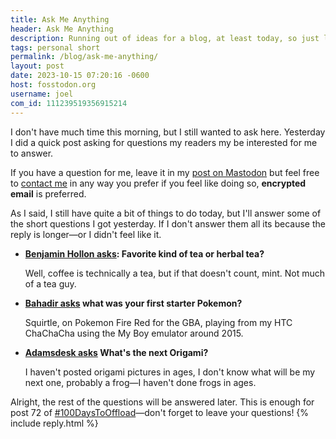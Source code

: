 ```yaml
---
title: Ask Me Anything
header: Ask Me Anything
description: Running out of ideas for a blog, at least today, so just leave me your questions and I shall answer.
tags: personal short
permalink: /blog/ask-me-anything/
layout: post
date: 2023-10-15 07:20:16 -0600
host: fosstodon.org
username: joel
com_id: 111239519356915214
---
```


I don't have much time this morning, but I still wanted to ask here. Yesterday I did a quick post asking for questions my readers my be interested for me to answer.

If you have a question for me, leave it in my [post on Mastodon](https://fosstodon.org/@joel/111236953653705271) but feel free to [contact me](/contact/) in any way you prefer if you feel like doing so, **encrypted email** is preferred.

As I said, I still have quite a bit of things to do today, but I'll answer some of the short questions I got yesterday. If I don't answer them all its because the reply is longer—or I didn't feel like it.

- **[Benjamin Hollon asks](benjaminhollon.com/): Favorite kind of tea or herbal tea?**

    Well, coffee is technically a tea, but if that doesn't count, mint. Not much of a tea guy.

- **[Bahadir asks](https://fosstodon.org/@Bahadir) what was your first starter Pokemon?**

    Squirtle, on Pokemon Fire Red for the GBA, playing from my HTC ChaChaCha using the My Boy emulator around 2015.

- **[Adamsdesk asks](https://www.adamsdesk.com/) What's the next Origami?**

    I haven't posted origami pictures in ages, I don't know what will be my next one, probably a frog—I haven't done frogs in ages.

Alright, the rest of the questions will be answered later. This is enough for post 72 of [#100DaysToOffload](https://100daystooffload.com)—don't forget to leave your questions!
{% include reply.html %}
